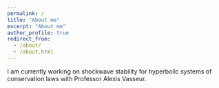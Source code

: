 ```yaml
---
permalink: /
title: "About me"
excerpt: "About me"
author_profile: true
redirect_from: 
  - /about/
  - /about.html
---
```


I am currently working on shockwave stability for hyperbolic systems of conservation laws with Professor Alexis Vasseur. 



